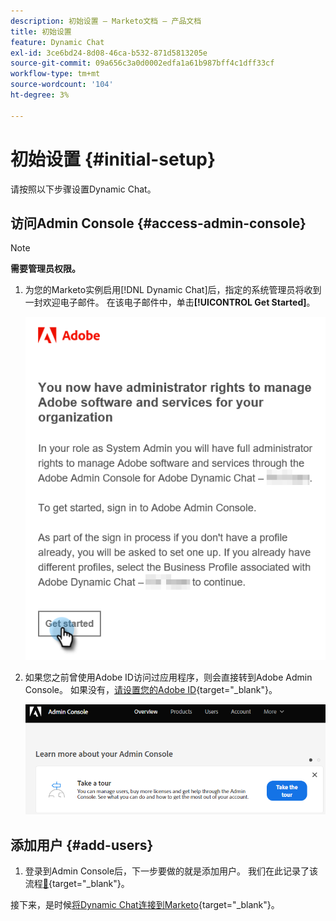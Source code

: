 ```yaml
---
description: 初始设置 — Marketo文档 — 产品文档
title: 初始设置
feature: Dynamic Chat
exl-id: 3ce6bd24-8d08-46ca-b532-871d5813205e
source-git-commit: 09a656c3a0d0002edfa1a61b987bff4c1dff33cf
workflow-type: tm+mt
source-wordcount: '104'
ht-degree: 3%

---
```


# 初始设置 {#initial-setup}

请按照以下步骤设置Dynamic Chat。

## 访问Admin Console {#access-admin-console}

>[!NOTE]
>
>**需要管理员权限。**

1. 为您的Marketo实例启用[!DNL Dynamic Chat]后，指定的系统管理员将收到一封欢迎电子邮件。 在该电子邮件中，单击&#x200B;**[!UICONTROL Get Started]**。

   ![](assets/initial-setup-1.png)

1. 如果您之前曾使用Adobe ID访问过应用程序，则会直接转到Adobe Admin Console。 如果没有，[请设置您的Adobe ID](https://helpx.adobe.com/manage-account/using/create-update-adobe-id.html){target="_blank"}。

   ![](assets/initial-setup-2.png)

## 添加用户 {#add-users}

1. 登录到Admin Console后，下一步要做的就是添加用户。 我们在此记录了该流程[&#128279;](/help/marketo/product-docs/demand-generation/dynamic-chat/setup-and-configuration/add-or-remove-chat-users.md#add-a-chat-user){target="_blank"}。

接下来，是时候[将Dynamic Chat连接到Marketo](/help/marketo/product-docs/demand-generation/dynamic-chat/integrations/adobe-marketo-engage.md){target="_blank"}。
